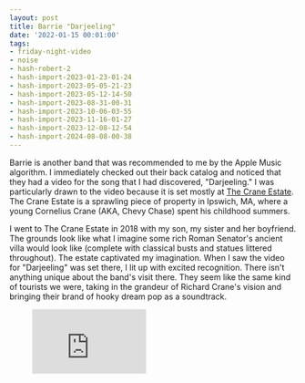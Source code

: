 ```yaml
---
layout: post
title: Barrie "Darjeeling"
date: '2022-01-15 00:01:00'
tags:
- friday-night-video
- noise
- hash-robert-2
- hash-import-2023-01-23-01-24
- hash-import-2023-05-05-21-23
- hash-import-2023-05-12-14-50
- hash-import-2023-08-31-00-31
- hash-import-2023-10-06-03-55
- hash-import-2023-11-16-01-27
- hash-import-2023-12-08-12-54
- hash-import-2024-08-08-00-38
---
```


Barrie is another band that was recommended to me by the Apple Music algorithm. I immediately checked out their back catalog and noticed that they had a video for the song that I had discovered, "Darjeeling." I was particularly drawn to the video because it is set mostly at [The Crane Estate](https://www.craneestateevents.com/). The Crane Estate is a sprawling piece of property in Ipswich, MA, where a young Cornelius Crane (AKA, Chevy Chase) spent his childhood summers.

I went to The Crane Estate in 2018 with my son, my sister and her boyfriend. The grounds look like what I imagine some rich Roman Senator's ancient villa would look like (complete with classical busts and statues littered throughout). The estate captivated my imagination. When I saw the video for "Darjeeling" was set there, I lit up with excited recognition. There isn't anything unique about the band's visit there. They seem like the same kind of tourists we were, taking in the grandeur of Richard Crane's vision and bringing their brand of hooky dream pop as a soundtrack.

<figure class="kg-card kg-embed-card"><iframe width="200" height="113" src="https://www.youtube.com/embed/3mfPmR44wMc?feature=oembed" frameborder="0" allow="accelerometer; autoplay; clipboard-write; encrypted-media; gyroscope; picture-in-picture" allowfullscreen></iframe></figure>